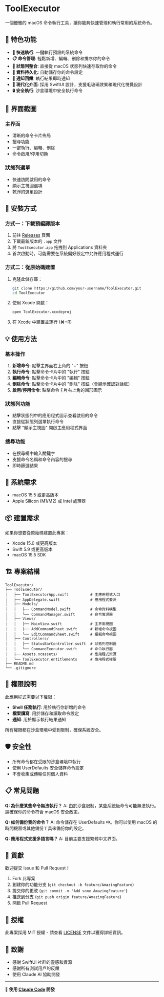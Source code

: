 # ToolExecutor

一個優雅的 macOS 命令執行工具，讓你能夠快速管理和執行常用的系統命令。

## 🌟 特色功能

- **🎯 快速執行**: 一鍵執行預設的系統命令
- **📋 命令管理**: 輕鬆新增、編輯、刪除和排序你的命令
- **🔧 狀態列整合**: 直接從 macOS 狀態列快速存取你的命令
- **💾 資料持久化**: 自動儲存你的命令設定
- **🔔 通知回饋**: 執行結果即時通知
- **🎨 現代化介面**: 採用 SwiftUI 設計，支援毛玻璃效果和現代化視覺設計
- **🔒 安全執行**: 沙盒環境中安全執行命令

## 📱 界面截圖

### 主界面
- 清晰的命令卡片佈局
- 搜尋功能
- 一鍵執行、編輯、刪除
- 命令啟用/停用切換

### 狀態列選單
- 快速訪問啟用的命令
- 顯示主視圖選項
- 乾淨的選單設計

## 🚀 安裝方式

### 方式一：下載預編譯版本
1. 前往 [Releases](../../releases) 頁面
2. 下載最新版本的 `.app` 文件
3. 將 `ToolExecutor.app` 拖拽到 Applications 資料夾
4. 首次啟動時，可能需要在系統偏好設定中允許應用程式運行

### 方式二：從原始碼建置
1. 克隆此儲存庫：
   ```bash
   git clone https://github.com/your-username/ToolExecutor.git
   cd ToolExecutor
   ```

2. 使用 Xcode 開啟：
   ```bash
   open ToolExecutor.xcodeproj
   ```

3. 在 Xcode 中建置並運行 (⌘+R)

## 💡 使用方法

### 基本操作
1. **新增命令**: 點擊主界面右上角的 "+" 按鈕
2. **執行命令**: 點擊命令卡片中的 "執行" 按鈕
3. **編輯命令**: 點擊命令卡片中的 "編輯" 按鈕
4. **刪除命令**: 點擊命令卡片中的 "刪除" 按鈕（會顯示確認對話框）
5. **啟用/停用命令**: 點擊命令卡片右上角的圓形圖示

### 狀態列功能
- 點擊狀態列中的應用程式圖示查看啟用的命令
- 直接從狀態列選單執行命令
- 點擊 "顯示主視圖" 開啟主應用程式界面

### 搜尋功能
- 在搜尋欄中輸入關鍵字
- 支援命令名稱和命令內容的搜尋
- 即時篩選結果

## 🔧 系統需求

- macOS 15.5 或更高版本
- Apple Silicon (M1/M2) 或 Intel 處理器

## 📦 建置需求

如果你想要從原始碼建置此專案：

- Xcode 15.0 或更高版本
- Swift 5.9 或更高版本
- macOS 15.5 SDK

## 🏗️ 專案結構

```
ToolExecutor/
├── ToolExecutor/
│   ├── ToolExecutorApp.swift          # 主應用程式入口
│   ├── AppDelegate.swift              # 應用程式委派
│   ├── Models/
│   │   ├── CommandModel.swift         # 命令資料模型
│   │   └── CommandManager.swift       # 命令管理器
│   ├── Views/
│   │   ├── MainView.swift             # 主界面視圖
│   │   ├── AddCommandSheet.swift      # 新增命令視圖
│   │   └── EditCommandSheet.swift     # 編輯命令視圖
│   ├── Controllers/
│   │   ├── StatusBarController.swift  # 狀態列控制器
│   │   └── CommandExecutor.swift      # 命令執行器
│   ├── Assets.xcassets/               # 應用程式資源
│   └── ToolExecutor.entitlements      # 應用程式權限
├── README.md
└── .gitignore
```

## 🔐 權限說明

此應用程式需要以下權限：
- **Shell 任務執行**: 用於執行你新增的命令
- **檔案讀寫**: 用於儲存和讀取命令設定
- **通知**: 用於顯示執行結果通知

所有權限都在沙盒環境中受到限制，確保系統安全。

## 🛡️ 安全性

- 所有命令都在受限的沙盒環境中執行
- 使用 UserDefaults 安全儲存命令設定
- 不會收集或傳輸任何個人資料

## 📋 常見問題

**Q: 為什麼某些命令無法執行？**
A: 由於沙盒限制，某些系統級命令可能無法執行。請確保你的命令符合 macOS 安全政策。

**Q: 如何備份我的命令？**
A: 命令儲存在 UserDefaults 中。你可以使用 macOS 的時間機器或其他備份工具來備份你的設定。

**Q: 應用程式支援多語言嗎？**
A: 目前主要支援繁體中文界面。

## 🤝 貢獻

歡迎提交 Issue 和 Pull Request！

1. Fork 此專案
2. 創建你的功能分支 (`git checkout -b feature/AmazingFeature`)
3. 提交你的更改 (`git commit -m 'Add some AmazingFeature'`)
4. 推送到分支 (`git push origin feature/AmazingFeature`)
5. 開啟 Pull Request

## 📄 授權

此專案採用 MIT 授權 - 請查看 [LICENSE](LICENSE) 文件以獲得詳細資訊。

## 🙏 致謝

- 感謝 SwiftUI 社群的靈感和資源
- 感謝所有測試用戶的反饋
- 使用 Claude AI 協助開發

---

**🔧 使用 [Claude Code](https://claude.ai/code) 開發**